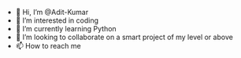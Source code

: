 - 👋 Hi, I’m @Adit-Kumar
- 👀 I’m interested in coding
- 🌱 I’m currently learning Python
- 💞️ I’m looking to collaborate on a smart project of my level or above
- 📫 How to reach me 

<!---
Adit-Kumar-7707/Adit-Kumar-7707 is a ✨ special ✨ repository because its `README.md` (this file) appears on your GitHub profile.
You can click the Preview link to take a look at your changes.
--->
